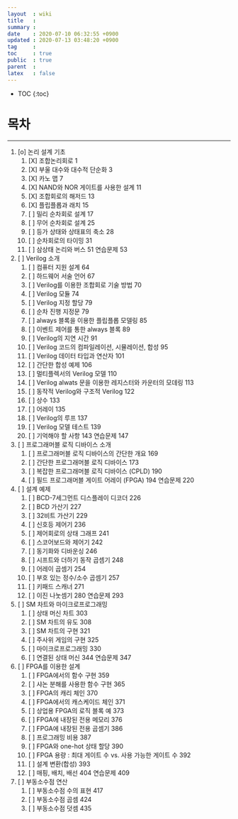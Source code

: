 ```yaml
---
layout  : wiki
title   : 
summary : 
date    : 2020-07-10 06:32:55 +0900
updated : 2020-07-13 03:48:20 +0900
tag     : 
toc     : true
public  : true
parent  : 
latex   : false
---
```

* TOC
{:toc}

# 목차
------

1. [o] 논리 설계 기초
    1. [X] 조합논리회로 1
	2. [X] 부울 대수와 대수적 단순화 3
	3. [X] 카노 맵 7
	4. [X] NAND와 NOR 게이트를 사용한 설계 11
	5. [X] 조합회로의 해저드 13
	6. [X] 플립플롭과 래치 15
	7. [ ] 밀리 순차회로 설계 17
	8. [ ] 무어 순차회로 설계 25
	9. [ ] 등가 상태와 상태표의 축소 28
	10. [ ] 순차회로의 타이밍 31
	11. [ ] 삼상태 논리와 버스 51
	연습문제 53
2. [ ] Verilog 소개
	1. [ ] 컴퓨터 지원 설계 64
	2. [ ] 하드웨어 서술 언어 67
	3. [ ] Verilog를 이용한 조합회로 기술 방법 70
	4. [ ] Verilog 모듈 74
	5. [ ] Verilog 지정 할당 79
	6. [ ] 순차 진행 지정문 79
	7. [ ] always 블록을 이용한 플립플롭 모델링 85
	8. [ ] 이벤트 제어를 통한 always 블록 89
	9. [ ] Verilog의 지연 시간 91
	10. [ ] Verilog 코드의 컴파일레이션, 시뮬레이션, 합성 95
	11. [ ] Verilog 데이터 타입과 연산자 101
	12. [ ] 간단한 합성 예제 106
	13. [ ] 멀티플렉서의 Verilog 모델 110
	14. [ ] Verilog alwats 문을 이용한 레지스터와 카운터의 모데링 113
	15. [ ] 동작적 Verilog와 구조적 Verilog 122
	16. [ ] 상수 133
	17. [ ] 어레이 135
	18. [ ] Verilog의 루프 137
	19. [ ] Verilog 모델 테스트 139
	20. [ ] 기억해야 할 사항 143
	연습문제 147
3. [ ] 프로그래머블 로직 디바이스 소개
	1. [ ] 프로그래머블 로직 디바이스의 간단한 개요 169
	2. [ ] 간단한 프로그래머블 로직 디바이스 173
	3. [ ] 복잡한 프로그래머블 로직 디바이스 (CPLD) 190
	4. [ ] 필드 프로그래머블 게이트 어레이 (FPGA) 194
	연습문제 220
4. [ ] 설계 예제
	1. [ ] BCD-7세그먼트 디스플레이 디코더 226
	2. [ ] BCD 가산기 227
	3. [ ] 32비트 가산기 229
	4. [ ] 신호등 제어기 236
	5. [ ] 제어회로의 상태 그래프 241
	6. [ ] 스코어보드와 제어기 242
	7. [ ] 동기화와 디바운싱 246
	8. [ ] 시프트와 더하기 동작 곱셈기 248
	9. [ ] 어레이 곱셈기 254
	10. [ ] 부호 있는 정수/소수 곱셈기 257
	11. [ ] 키패드 스캐너 271
	12. [ ] 이진 나눗셈기 280
	연습문제 293
5. [ ] SM 차트와 마이크로프로그래밍
	1. [ ] 상태 머신 차트 303
	2. [ ] SM 차트의 유도 308
	3. [ ] SM 차트의 구현 321
	4. [ ] 주사위 게임의 구현 325
	5. [ ] 마이크로프로그래밍 330
	6. [ ] 연결된 상태 머신 344
	연습문제 347
6. [ ] FPGA를 이용한 설계
	1. [ ] FPGA에서의 함수 구현 359
	2. [ ] 샤논 분해를 사용한 함수 구현 365
	3. [ ] FPGA의 캐리 체인 370
	4. [ ] FPGA에서의 캐스케이드 체인 371
	5. [ ] 상업용 FPGA의 로직 블록 예 373
	6. [ ] FPGA에 내장된 전용 메모리 376
	7. [ ] FPGA에 내장된 전용 곱셈기 386
	8. [ ] 프로그래밍 비용 387
	9. [ ] FPGA와 one-hot 상태 할당 390
	10. [ ] FPGA 용량 : 최대 게이트 수 vs. 사용 가능한 게이트 수 392
	11. [ ] 설계 변환(합성) 393
	12. [ ] 매핑, 배치, 배선 404
	연습문제 409
7. [ ] 부동소수점 연산
	1. [ ] 부동소수점 수의 표현 417
	2. [ ] 부동소수점 곱셈 424
	3. [ ] 부동소수점 덧셈 435
